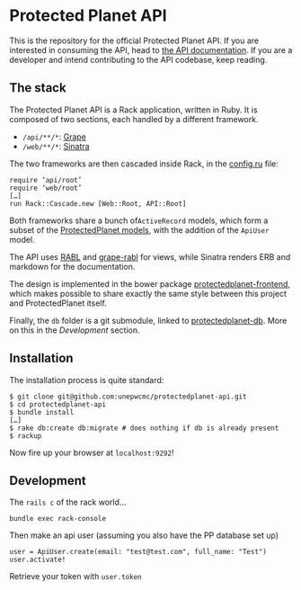 # Protected Planet API

This is the repository for the official Protected Planet API. If you are interested in consuming the API, head to [the API documentation](http://api.protectedplanet.net/documentation). If you are a developer and intend contributing to the API codebase, keep reading.

## The stack

The Protected Planet API is a Rack application, written in Ruby. It is composed of two sections, each handled by a different framework.

* `/api/**/*`: [Grape](https://github.com/ruby-grape/grape)
* `/web/**/*`: [Sinatra](http://www.sinatrarb.com/)

The two frameworks are then cascaded inside Rack, in the [config.ru](/config.ru) file:

```
require ‘api/root’
require ‘web/root’
[…]
run Rack::Cascade.new [Web::Root, API::Root]
```

Both frameworks share a bunch of`ActiveRecord` models, which form a subset of the [ProtectedPlanet models](https://github.com/unepwcmc/ProtectedPlanet/tree/master/app/models), with the addition of the `ApiUser` model.

The API uses [RABL](https://github.com/nesquena/rabl) and [grape-rabl](https://github.com/ruby-grape/grape-rabl/) for views, while Sinatra renders ERB and markdown for the documentation.

The design is implemented in the bower package [protectedplanet-frontend](https://github.com/unepwcmc/protectedplanet-frontend), which makes possible to share exactly the same style between this project and ProtectedPlanet itself.

Finally, the `db` folder is a git submodule, linked to [protectedplanet-db](https://github.com/unepwcmc/protectedplanet-db). More on this in the _Development_ section.

## Installation

The installation process is quite standard:

```
$ git clone git@github.com:unepwcmc/protectedplanet-api.git
$ cd protectedplanet-api
$ bundle install
[…]
$ rake db:create db:migrate # does nothing if db is already present
$ rackup
```

Now fire up your browser at `localhost:9292`!

## Development

The `rails c` of the rack world...

```
bundle exec rack-console
```

Then make an api user (assuming you also have the PP database set up)

```
user = ApiUser.create(email: "test@test.com", full_name: "Test")
user.activate!
```

Retrieve your token with `user.token`


